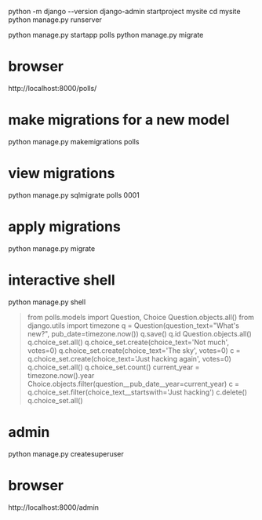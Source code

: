 python -m django --version
django-admin startproject mysite
cd mysite
python manage.py runserver

python manage.py startapp polls
python manage.py migrate

# browser
http://localhost:8000/polls/

# make migrations for a new model
python manage.py makemigrations polls
# view migrations
python manage.py sqlmigrate polls 0001
# apply migrations
python manage.py migrate

# interactive shell
python manage.py shell
> from polls.models import Question, Choice
> Question.objects.all()
> from django.utils import timezone
> q = Question(question_text="What's new?", pub_date=timezone.now())
> q.save()
> q.id
> Question.objects.all()
> q.choice_set.all()
> q.choice_set.create(choice_text='Not much', votes=0)
> q.choice_set.create(choice_text='The sky', votes=0)
> c = q.choice_set.create(choice_text='Just hacking again', votes=0)
> q.choice_set.all()
> q.choice_set.count()
> current_year = timezone.now().year
> Choice.objects.filter(question__pub_date__year=current_year)
> c = q.choice_set.filter(choice_text__startswith='Just hacking')
> c.delete()
> q.choice_set.all()

# admin
python manage.py createsuperuser

# browser
http://localhost:8000/admin
